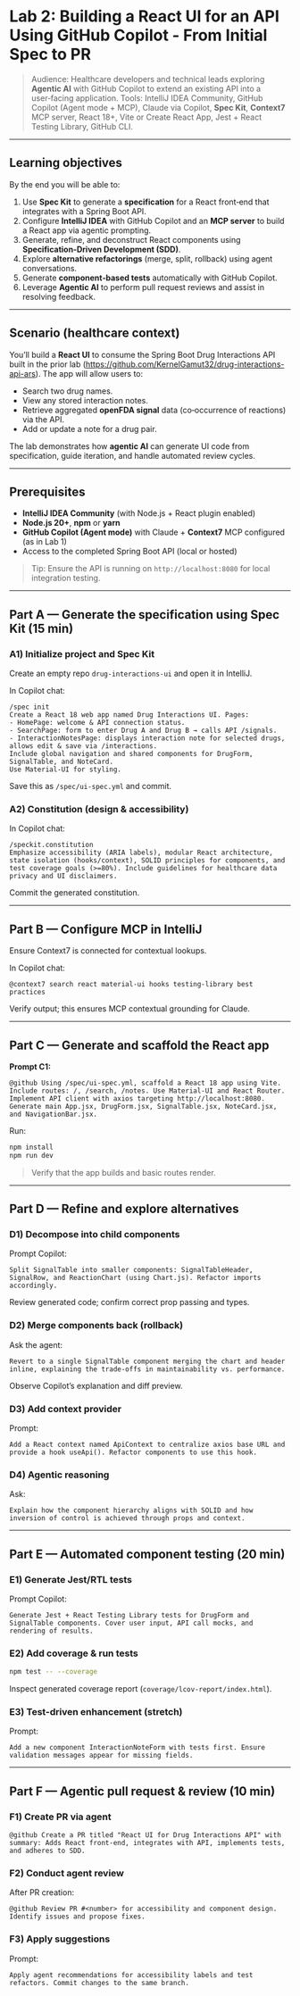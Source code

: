 # Lab 2: Building a React UI for an API Using GitHub Copilot - From Initial Spec to PR

> Audience: Healthcare developers and technical leads exploring **Agentic AI** with GitHub Copilot to extend an existing API into a user‑facing application. Tools: IntelliJ IDEA Community, GitHub Copilot (Agent mode + MCP), Claude via Copilot, **Spec Kit**, **Context7** MCP server, React 18+, Vite or Create React App, Jest + React Testing Library, GitHub CLI.

---

## Learning objectives

By the end you will be able to:

1. Use **Spec Kit** to generate a **specification** for a React front‑end that integrates with a Spring Boot API.
2. Configure **IntelliJ IDEA** with GitHub Copilot and an **MCP server** to build a React app via agentic prompting.
3. Generate, refine, and deconstruct React components using **Specification‑Driven Development (SDD)**.
4. Explore **alternative refactorings** (merge, split, rollback) using agent conversations.
5. Generate **component‑based tests** automatically with GitHub Copilot.
6. Leverage **Agentic AI** to perform pull request reviews and assist in resolving feedback.

---

## Scenario (healthcare context)

You’ll build a **React UI** to consume the Spring Boot Drug Interactions API built in the prior lab (<https://github.com/KernelGamut32/drug-interactions-api-ars>). The app will allow users to:

- Search two drug names.
- View any stored interaction notes.
- Retrieve aggregated **openFDA signal** data (co‑occurrence of reactions) via the API.
- Add or update a note for a drug pair.

The lab demonstrates how **agentic AI** can generate UI code from specification, guide iteration, and handle automated review cycles.

---

## Prerequisites

- **IntelliJ IDEA Community** (with Node.js + React plugin enabled)
- **Node.js 20+**, **npm** or **yarn**
- **GitHub Copilot (Agent mode)** with Claude + **Context7** MCP configured (as in Lab 1)
- Access to the completed Spring Boot API (local or hosted)

> Tip: Ensure the API is running on `http://localhost:8080` for local integration testing.

---

## Part A — Generate the specification using Spec Kit (15 min)

### A1) Initialize project and Spec Kit

Create an empty repo `drug-interactions-ui` and open it in IntelliJ.

In Copilot chat:

```text
/spec init
Create a React 18 web app named Drug Interactions UI. Pages:
- HomePage: welcome & API connection status.
- SearchPage: form to enter Drug A and Drug B → calls API /signals.
- InteractionNotesPage: displays interaction note for selected drugs, allows edit & save via /interactions.
Include global navigation and shared components for DrugForm, SignalTable, and NoteCard.
Use Material‑UI for styling.
```

Save this as `/spec/ui-spec.yml` and commit.

### A2) Constitution (design & accessibility)

In Copilot chat:

```text
/speckit.constitution
Emphasize accessibility (ARIA labels), modular React architecture, state isolation (hooks/context), SOLID principles for components, and test coverage goals (>=80%). Include guidelines for healthcare data privacy and UI disclaimers.
```

Commit the generated constitution.

---

## Part B — Configure MCP in IntelliJ

Ensure Context7 is connected for contextual lookups.

In Copilot chat:

```text
@context7 search react material-ui hooks testing-library best practices
```

Verify output; this ensures MCP contextual grounding for Claude.

---

## Part C — Generate and scaffold the React app

**Prompt C1:**

```text
@github Using /spec/ui-spec.yml, scaffold a React 18 app using Vite. Include routes: /, /search, /notes. Use Material‑UI and React Router. Implement API client with axios targeting http://localhost:8080.
Generate main App.jsx, DrugForm.jsx, SignalTable.jsx, NoteCard.jsx, and NavigationBar.jsx.
```

Run:

```bash
npm install
npm run dev
```

> Verify that the app builds and basic routes render.

---

## Part D — Refine and explore alternatives

### D1) Decompose into child components

Prompt Copilot:

```text
Split SignalTable into smaller components: SignalTableHeader, SignalRow, and ReactionChart (using Chart.js). Refactor imports accordingly.
```

Review generated code; confirm correct prop passing and types.

### D2) Merge components back (rollback)

Ask the agent:

```text
Revert to a single SignalTable component merging the chart and header inline, explaining the trade‑offs in maintainability vs. performance.
```

Observe Copilot’s explanation and diff preview.

### D3) Add context provider

Prompt:

```text
Add a React context named ApiContext to centralize axios base URL and provide a hook useApi(). Refactor components to use this hook.
```

### D4) Agentic reasoning

Ask:

```text
Explain how the component hierarchy aligns with SOLID and how inversion of control is achieved through props and context.
```

---

## Part E — Automated component testing (20 min)

### E1) Generate Jest/RTL tests

Prompt Copilot:

```text
Generate Jest + React Testing Library tests for DrugForm and SignalTable components. Cover user input, API call mocks, and rendering of results.
```

### E2) Add coverage & run tests

```bash
npm test -- --coverage
```

Inspect generated coverage report (`coverage/lcov-report/index.html`).

### E3) Test-driven enhancement (stretch)

Prompt:

```text
Add a new component InteractionNoteForm with tests first. Ensure validation messages appear for missing fields.
```

---

## Part F — Agentic pull request & review (10 min)

### F1) Create PR via agent

```text
@github Create a PR titled "React UI for Drug Interactions API" with summary: Adds React front‑end, integrates with API, implements tests, and adheres to SDD.
```

### F2) Conduct agent review

After PR creation:

```text
@github Review PR #<number> for accessibility and component design. Identify issues and propose fixes.
```

### F3) Apply suggestions

Prompt:

```text
Apply agent recommendations for accessibility labels and test refactors. Commit changes to the same branch.
```
